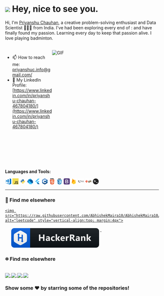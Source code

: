 <h1><img src="https://emojis.slackmojis.com/emojis/images/1531849430/4246/blob-sunglasses.gif?1531849430" width="30"/> Hey, nice to see you.</h1>

Hi, I'm [Priyanshu Chauhan](https://www.linkedin.com/in/priyanshu-chauhan-467804180/), a creative problem-solving enthusiast and Data Scientist 👨🏻‍💻 from India. I've had been exploring every end of : and have finally found my passion. Learning every day to keep that passion alive. I love playing badminton.

<br>


<!-- https://media.giphy.com/media/SWoSkN6DxTszqIKEqv/giphy.gif -->
<!-- <img align="right" height="250" width="400" alt="GIF" src="https://gph.is/g/ap0YjGy" /> -->

<img align="right" alt="GIF" height="250" width="350"  src="https://media.giphy.com/media/PiQejEf31116URju4V/giphy.gif" />

 - 📫 How to reach me: [priyanshuc.info@gmail.com/](mailto:priyanshuc.info@gmail.com)
 - 🔗 My LinkedIn Profile: [https://www.linkedin.com/in/priyanshu-chauhan-467804180/](https://www.linkedin.com/in/priyanshu-chauhan-467804180/)
 
<br>
<br>
<br>
<br><br><br>

**Languages and Tools:**
<br>

<code><img height="20" src="https://raw.githubusercontent.com/github/explore/80688e429a7d4ef2fca1e82350fe8e3517d3494d/topics/visual-studio-code/visual-studio-code.png"></code>
<code><img height="20" src="https://raw.githubusercontent.com/github/explore/80688e429a7d4ef2fca1e82350fe8e3517d3494d/topics/javascript/javascript.png"></code>
<code><img height="20" src="https://raw.githubusercontent.com/github/explore/80688e429a7d4ef2fca1e82350fe8e3517d3494d/topics/python/python.png"></code>
<code><img height="20" src="https://raw.githubusercontent.com/github/explore/80688e429a7d4ef2fca1e82350fe8e3517d3494d/topics/dart/dart.png"></code>
<code><img height="20" src="https://raw.githubusercontent.com/github/explore/80688e429a7d4ef2fca1e82350fe8e3517d3494d/topics/flutter/flutter.png"></code>
<code><img height="20" src="https://raw.githubusercontent.com/github/explore/80688e429a7d4ef2fca1e82350fe8e3517d3494d/topics/cpp/cpp.png"></code>
<code><img height = "20" src = "https://raw.githubusercontent.com/github/explore/80688e429a7d4ef2fca1e82350fe8e3517d3494d/topics/html/html.png"></code>
<code><img height = "20" src = "https://raw.githubusercontent.com/github/explore/80688e429a7d4ef2fca1e82350fe8e3517d3494d/topics/css/css.png"></code>
<code><img height = "20" src = "https://raw.githubusercontent.com/github/explore/80688e429a7d4ef2fca1e82350fe8e3517d3494d/topics/bootstrap/bootstrap.png"></code>
<code><img height="20" src="https://raw.githubusercontent.com/github/explore/80688e429a7d4ef2fca1e82350fe8e3517d3494d/topics/firebase/firebase.png"></code>
<code><img height="20" src="https://raw.githubusercontent.com/github/explore/80688e429a7d4ef2fca1e82350fe8e3517d3494d/topics/flask/flask.png"></code>
<code><img height="20" src="https://raw.githubusercontent.com/github/explore/80688e429a7d4ef2fca1e82350fe8e3517d3494d/topics/git/git.png"></code>
<code><img height="20" src="https://raw.githubusercontent.com/github/explore/80688e429a7d4ef2fca1e82350fe8e3517d3494d/topics/terminal/terminal.png"></code>


---
### 📢 Find me elsewhere
<p align="left">
  <a href="https://leetcode.com/priyanshuc/">
  
    <img src="https://raw.githubusercontent.com/AbhishekMaira10/AbhishekMaira10/master/Resources/svg/leetcode.svg" alt="leetcode" style="vertical-align:top; margin:4px">
  </a>&nbsp;&nbsp;&nbsp;
  <a href="https://www.hackerrank.com/pcpop28">
    <img src="https://raw.githubusercontent.com/AbhishekMaira10/AbhishekMaira10/master/Resources/svg/hackerrank.svg" alt="hackerrank" style="vertical-align:top; margin:4px">
  </a>&nbsp;&nbsp;&nbsp;
</p>

### :six_pointed_star: Find me elsewhere
</br>
<a href="https://github.com/Priyanshu-C/COVID-DETECTION-USING-XRAY" target="_blank">
  <img align="center" src="https://github-readme-stats.vercel.app/api/pin/?username=Priyanshu-C&repo=COVID-DETECTION-USING-XRAY&theme=dracula" />
</a>
<a href="https://github.com/Priyanshu-C/DataCamp-DataScientist-" target="_blank">
  <img align="center" src="https://github-readme-stats.vercel.app/api/pin/?username=Priyanshu-C&repo=DataCamp-DataScientist-&theme=dracula" />
</a>
<a href="https://github.com/Priyanshu-C/CodeForcesCodes" target="_blank">
  <img align="center" src="https://github-readme-stats.vercel.app/api/pin/?username=Priyanshu-C&repo=CodeForcesCodes&theme=dracula" />
</a>
<a href="https://github.com/Priyanshu-C/COVID-DASHBOARD-USING-SHINY-AND-R" target="_blank">
  <img align="center" src="https://github-readme-stats.vercel.app/api/pin/?username=Priyanshu-C&repo=COVID-DASHBOARD-USING-SHINY-AND-R&theme=dracula" />
</a>


### Show some ❤️ by starring some of the repositories!
</div>

